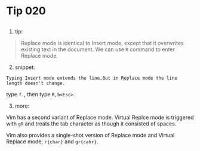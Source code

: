 # Tip 020

##

1. tip:

> Replace mode is identical to Insert mode, except that it overwrites existing text in the document. We can use `R` command to enter Replace mode.

2. snippet:

```text
Typing Insert mode extends the line,But in Replace mode the line length doesn't change.
```

type `f.`, then type `R,b<Esc>`.

3. more:

Vim has a second variant of Replace mode. Virtual Replce mode is triggered with `gR` and treats the tab character as though it consisted of spaces.

Vim also provides a single-shot version of Replace mode and Virtual Replace mode, `r{char}` and `gr{cahr}`.
